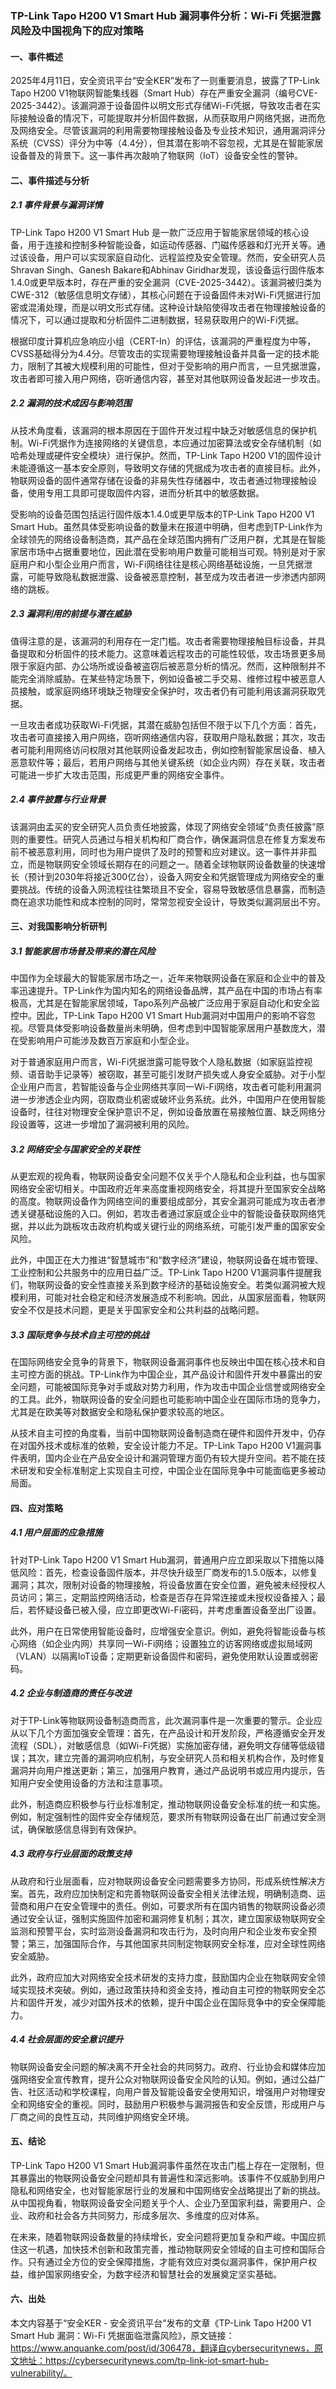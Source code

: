 ### TP-Link Tapo H200 V1 Smart Hub 漏洞事件分析：Wi-Fi 凭据泄露风险及中国视角下的应对策略

#### 一、事件概述

2025年4月11日，安全资讯平台“安全KER”发布了一则重要消息，披露了TP-Link Tapo H200 V1物联网智能集线器（Smart Hub）存在严重安全漏洞（编号CVE-2025-3442）。该漏洞源于设备固件以明文形式存储Wi-Fi凭据，导致攻击者在实际接触设备的情况下，可能提取并分析固件数据，从而获取用户网络凭据，进而危及网络安全。尽管该漏洞的利用需要物理接触设备及专业技术知识，通用漏洞评分系统（CVSS）评分为中等（4.4分），但其潜在影响不容忽视，尤其是在智能家居设备普及的背景下。这一事件再次敲响了物联网（IoT）设备安全性的警钟。

#### 二、事件描述与分析

##### 2.1 事件背景与漏洞详情

TP-Link Tapo H200 V1 Smart Hub 是一款广泛应用于智能家居领域的核心设备，用于连接和控制多种智能设备，如运动传感器、门磁传感器和灯光开关等。通过该设备，用户可以实现家庭自动化、远程监控及安全管理。然而，安全研究人员Shravan Singh、Ganesh Bakare和Abhinav Giridhar发现，该设备运行固件版本1.4.0或更早版本时，存在严重的安全漏洞（CVE-2025-3442）。该漏洞被归类为CWE-312（敏感信息明文存储），其核心问题在于设备固件未对Wi-Fi凭据进行加密或混淆处理，而是以明文形式存储。这种设计缺陷使得攻击者在物理接触设备的情况下，可以通过提取和分析固件二进制数据，轻易获取用户的Wi-Fi凭据。

根据印度计算机应急响应小组（CERT-In）的评估，该漏洞的严重程度为中等，CVSS基础得分为4.4分。尽管攻击的实现需要物理接触设备并具备一定的技术能力，限制了其被大规模利用的可能性，但对于受影响的用户而言，一旦凭据泄露，攻击者即可接入用户网络，窃听通信内容，甚至对其他联网设备发起进一步攻击。

##### 2.2 漏洞的技术成因与影响范围

从技术角度看，该漏洞的根本原因在于固件开发过程中缺乏对敏感信息的保护机制。Wi-Fi凭据作为连接网络的关键信息，本应通过加密算法或安全存储机制（如哈希处理或硬件安全模块）进行保护。然而，TP-Link Tapo H200 V1的固件设计未能遵循这一基本安全原则，导致明文存储的凭据成为攻击者的直接目标。此外，物联网设备的固件通常存储在设备的非易失性存储器中，攻击者通过物理接触设备，使用专用工具即可提取固件内容，进而分析其中的敏感数据。

受影响的设备范围包括运行固件版本1.4.0或更早版本的TP-Link Tapo H200 V1 Smart Hub。虽然具体受影响设备的数量未在报道中明确，但考虑到TP-Link作为全球领先的网络设备制造商，其产品在全球范围内拥有广泛用户群，尤其是在智能家居市场中占据重要地位，因此潜在受影响用户数量可能相当可观。特别是对于家庭用户和小型企业用户而言，Wi-Fi网络往往是核心网络基础设施，一旦凭据泄露，可能导致隐私数据泄露、设备被恶意控制，甚至成为攻击者进一步渗透内部网络的跳板。

##### 2.3 漏洞利用的前提与潜在威胁

值得注意的是，该漏洞的利用存在一定门槛。攻击者需要物理接触目标设备，并具备提取和分析固件的技术能力。这意味着远程攻击的可能性较低，攻击场景更多局限于家庭内部、办公场所或设备被盗窃后被恶意分析的情况。然而，这种限制并不能完全消除威胁。在某些特定场景下，例如设备被二手交易、维修过程中被恶意人员接触，或家庭网络环境缺乏物理安全保护时，攻击者仍有可能利用该漏洞获取凭据。

一旦攻击者成功获取Wi-Fi凭据，其潜在威胁包括但不限于以下几个方面：首先，攻击者可直接接入用户网络，窃听网络通信内容，获取用户隐私数据；其次，攻击者可能利用网络访问权限对其他联网设备发起攻击，例如控制智能家居设备、植入恶意软件等；最后，若用户网络与其他关键系统（如企业内网）存在关联，攻击者可能进一步扩大攻击范围，形成更严重的网络安全事件。

##### 2.4 事件披露与行业背景

该漏洞由孟买的安全研究人员负责任地披露，体现了网络安全领域“负责任披露”原则的重要性。研究人员通过与相关机构和厂商合作，确保漏洞信息在修复方案发布前不被恶意利用，同时也为用户提供了及时的预警和应对建议。这一事件并非孤立，而是物联网安全领域长期存在的问题之一。随着全球物联网设备数量的快速增长（预计到2030年将接近300亿台），设备入网安全和凭据管理成为网络安全的重要挑战。传统的设备入网流程往往繁琐且不安全，容易导致敏感信息暴露，而制造商在追求功能性和成本控制的同时，常常忽视安全设计，导致类似漏洞层出不穷。

#### 三、对我国影响分析研判

##### 3.1 智能家居市场普及带来的潜在风险

中国作为全球最大的智能家居市场之一，近年来物联网设备在家庭和企业中的普及率迅速提升。TP-Link作为国内知名的网络设备品牌，其产品在中国的市场占有率极高，尤其是在智能家居领域，Tapo系列产品被广泛应用于家庭自动化和安全监控中。因此，TP-Link Tapo H200 V1 Smart Hub漏洞对中国用户的影响不容忽视。尽管具体受影响设备数量尚未明确，但考虑到中国智能家居用户基数庞大，潜在受影响用户可能涉及数百万家庭和小型企业。

对于普通家庭用户而言，Wi-Fi凭据泄露可能导致个人隐私数据（如家庭监控视频、语音助手记录等）被窃取，甚至可能引发财产损失或人身安全威胁。对于小型企业用户而言，若智能设备与企业网络共享同一Wi-Fi网络，攻击者可能利用漏洞进一步渗透企业内网，窃取商业机密或破坏业务系统。此外，中国用户在使用智能设备时，往往对物理安全保护意识不足，例如设备放置在易接触位置、缺乏网络分段设置等，这进一步增加了漏洞被利用的风险。

##### 3.2 网络安全与国家安全的关联性

从更宏观的视角看，物联网设备安全问题不仅关乎个人隐私和企业利益，也与国家网络安全密切相关。中国政府近年来高度重视网络安全，将其提升至国家安全战略的高度。物联网设备作为网络空间的重要组成部分，其安全漏洞可能成为攻击者渗透关键基础设施的入口。例如，若攻击者通过家庭或企业中的智能设备获取网络凭据，并以此为跳板攻击政府机构或关键行业的网络系统，可能引发严重的国家安全风险。

此外，中国正在大力推进“智慧城市”和“数字经济”建设，物联网设备在城市管理、工业控制和公共服务中的应用日益广泛。TP-Link Tapo H200 V1漏洞事件提醒我们，物联网设备的安全性直接关系到数字经济的基础设施安全。若类似漏洞被大规模利用，可能对社会稳定和经济发展造成不利影响。因此，从国家层面看，物联网安全不仅是技术问题，更是关乎国家安全和公共利益的战略问题。

##### 3.3 国际竞争与技术自主可控的挑战

在国际网络安全竞争的背景下，物联网设备漏洞事件也反映出中国在核心技术和自主可控方面的挑战。TP-Link作为中国企业，其产品设计和固件开发中暴露出的安全问题，可能被国际竞争对手或敌对势力利用，作为攻击中国企业信誉或网络安全的工具。此外，物联网设备的安全问题也可能影响中国企业在国际市场的竞争力，尤其是在欧美等对数据安全和隐私保护要求较高的地区。

从技术自主可控的角度看，当前中国物联网设备制造商在硬件和固件开发中，仍存在对国外技术或标准的依赖，安全设计能力不足。TP-Link Tapo H200 V1漏洞事件表明，国内企业在产品安全设计和漏洞管理方面仍有较大提升空间。若不能在技术研发和安全标准制定上实现自主可控，中国企业在国际竞争中可能面临更多被动局面。

#### 四、应对策略

##### 4.1 用户层面的应急措施

针对TP-Link Tapo H200 V1 Smart Hub漏洞，普通用户应立即采取以下措施以降低风险：首先，检查设备固件版本，并尽快升级至厂商发布的1.5.0版本，以修复漏洞；其次，限制对设备的物理接触，将设备放置在安全位置，避免被未经授权人员访问；第三，定期监控网络活动，检查是否存在异常连接或未授权设备接入；最后，若怀疑设备已被入侵，应立即更改Wi-Fi密码，并考虑重置设备至出厂设置。

此外，用户在日常使用智能设备时，应增强安全意识。例如，避免将智能设备与核心网络（如企业内网）共享同一Wi-Fi网络；设置独立的访客网络或虚拟局域网（VLAN）以隔离IoT设备；定期更新设备固件和密码，避免使用默认设置或弱密码。

##### 4.2 企业与制造商的责任与改进

对于TP-Link等物联网设备制造商而言，此次漏洞事件是一次重要的警示。企业应从以下几个方面加强安全管理：首先，在产品设计和开发阶段，严格遵循安全开发流程（SDL），对敏感信息（如Wi-Fi凭据）实施加密存储，避免明文存储等低级错误；其次，建立完善的漏洞响应机制，与安全研究人员和相关机构合作，及时修复漏洞并向用户推送更新；第三，加强用户教育，通过产品说明书或应用内提示，告知用户安全使用设备的方法和注意事项。

此外，制造商应积极参与行业标准制定，推动物联网设备安全标准的统一和实施。例如，制定强制性的固件安全存储规范，要求所有物联网设备在出厂前通过安全测试，确保敏感信息得到有效保护。

##### 4.3 政府与行业层面的政策支持

从政府和行业层面看，应对物联网设备安全问题需要多方协同，形成系统性解决方案。首先，政府应加快制定和完善物联网设备安全相关法律法规，明确制造商、运营商和用户在安全管理中的责任。例如，可要求所有在国内销售的物联网设备必须通过安全认证，强制实施固件加密和漏洞修复机制；其次，建立国家级物联网安全监测和预警平台，实时监测设备漏洞和攻击行为，及时向用户和企业发布安全预警；第三，加强国际合作，与其他国家共同制定物联网安全标准，应对全球性网络安全威胁。

此外，政府应加大对网络安全技术研发的支持力度，鼓励国内企业在物联网安全领域实现技术突破。例如，通过政策扶持和资金支持，推动自主可控的物联网安全芯片和固件开发，减少对国外技术的依赖，提升中国企业在国际竞争中的安全保障能力。

##### 4.4 社会层面的安全意识提升

物联网设备安全问题的解决离不开全社会的共同努力。政府、行业协会和媒体应加强网络安全宣传教育，提升公众对物联网设备安全风险的认知。例如，通过公益广告、社区活动和学校课程，向用户普及智能设备安全使用知识，增强用户对物理安全和网络安全的重视。同时，鼓励用户积极参与漏洞报告和安全反馈，形成用户与厂商之间的良性互动，共同维护网络安全环境。

#### 五、结论

TP-Link Tapo H200 V1 Smart Hub漏洞事件虽然在攻击门槛上存在一定限制，但其暴露出的物联网设备安全问题却具有普遍性和深远影响。该事件不仅威胁到用户隐私和网络安全，也对智能家居行业的发展和中国网络安全战略提出了新的挑战。从中国视角看，物联网设备安全问题关乎个人、企业乃至国家利益，需要用户、企业、政府和社会各方共同努力，形成多层次、多维度的应对体系。

在未来，随着物联网设备数量的持续增长，安全问题将更加复杂和严峻。中国应抓住这一机遇，加快技术创新和政策完善，推动物联网安全领域的自主可控和国际合作。只有通过全方位的安全保障措施，才能有效应对类似漏洞事件，保护用户权益，维护国家网络安全，为数字经济和智慧社会的发展奠定坚实基础。

#### 六、出处

本文内容基于“安全KER - 安全资讯平台”发布的文章《TP-Link Tapo H200 V1 Smart Hub 漏洞：Wi-Fi 凭据面临泄露风险》，原文链接：https://www.anquanke.com/post/id/306478，翻译自cybersecuritynews，原文地址：https://cybersecuritynews.com/tp-link-iot-smart-hub-vulnerability/。
